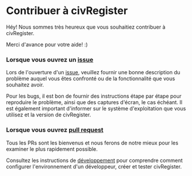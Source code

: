 # Contribuer à civRegister

Héy! Nous sommes très heureux que vous souhaitiez contribuer à civRegister.

Merci d'avance pour votre aide! :)

### Lorsque vous ouvrez un [issue](https://github.com/dofbi/civRegister/issues)

Lors de l'ouverture d'un [issue](https://github.com/dofbi/civRegister/issues), veuillez fournir une bonne description du problème auquel vous êtes confronté ou de la fonctionnalité que vous souhaitez avoir.

Pour les bugs, il est bon de fournir des instructions étape par étape pour reproduire le problème, ainsi que des captures d'écran, le cas échéant. Il est également important d'informer sur le système d'exploitation que vous utilisez et la version de civRegister.

### Lorsque vous ouvrez [pull request](https://github.com/dofbi/civRegister/pulls)

Tous les PRs sont les bienvenus et nous ferons de notre mieux pour les examiner le plus rapidement possible.

Consultez les instructions de [développement](DEVELOPMENT.md) pour comprendre comment configurer l'environnement d'un développeur, créer et tester civRegister.
